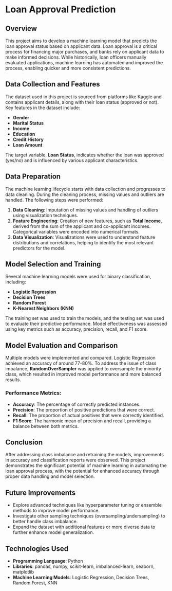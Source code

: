 # Loan Approval Prediction

## Overview

This project aims to develop a machine learning model that predicts the loan approval status based on applicant data. Loan approval is a critical process for financing major purchases, and banks rely on applicant data to make informed decisions. While historically, loan officers manually evaluated applications, machine learning has automated and improved the process, enabling quicker and more consistent predictions.

## Data Collection and Features

The dataset used in this project is sourced from platforms like Kaggle and contains applicant details, along with their loan status (approved or not). Key features in the dataset include:

- **Gender**
- **Marital Status**
- **Income**
- **Education**
- **Credit History**
- **Loan Amount**

The target variable, **Loan Status**, indicates whether the loan was approved (yes/no) and is influenced by various applicant characteristics.

## Data Preparation

The machine learning lifecycle starts with data collection and progresses to data cleaning. During the cleaning process, missing values and outliers are handled. The following steps were performed:

1. **Data Cleaning**: Imputation of missing values and handling of outliers using visualization techniques.
2. **Feature Engineering**: Creation of new features, such as **Total Income**, derived from the sum of the applicant and co-applicant incomes. Categorical variables were encoded into numerical formats.
3. **Data Visualization**: Visualizations were used to understand feature distributions and correlations, helping to identify the most relevant predictors for the model.

## Model Selection and Training

Several machine learning models were used for binary classification, including:

- **Logistic Regression**
- **Decision Trees**
- **Random Forest**
- **K-Nearest Neighbors (KNN)**

The training set was used to train the models, and the testing set was used to evaluate their predictive performance. Model effectiveness was assessed using key metrics such as accuracy, precision, recall, and F1 score.

## Model Evaluation and Comparison

Multiple models were implemented and compared. Logistic Regression achieved an accuracy of around 77-80%. To address the issue of class imbalance, **RandomOverSampler** was applied to oversample the minority class, which resulted in improved model performance and more balanced results.

### Performance Metrics:
- **Accuracy**: The percentage of correctly predicted instances.
- **Precision**: The proportion of positive predictions that were correct.
- **Recall**: The proportion of actual positives that were correctly identified.
- **F1 Score**: The harmonic mean of precision and recall, providing a balance between both metrics.

## Conclusion

After addressing class imbalance and retraining the models, improvements in accuracy and classification reports were observed. This project demonstrates the significant potential of machine learning in automating the loan approval process, with the potential for enhanced accuracy through proper data handling and model selection.

## Future Improvements

- Explore advanced techniques like hyperparameter tuning or ensemble methods to improve model performance.
- Investigate other sampling techniques (oversampling/undersampling) to better handle class imbalance.
- Expand the dataset with additional features or more diverse data to further enhance model generalization.

## Technologies Used

- **Programming Language**: Python
- **Libraries**: pandas, numpy, scikit-learn, imbalanced-learn, seaborn, matplotlib
- **Machine Learning Models**: Logistic Regression, Decision Trees, Random Forest, KNN

